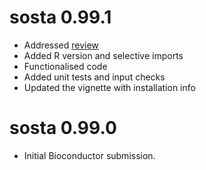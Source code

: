 # sosta 0.99.1

* Addressed [review](https://github.com/Bioconductor/Contributions/issues/3584#issuecomment-2404878963)
* Added R version and selective imports
* Functionalised code
* Added unit tests and input checks
* Updated the vignette with installation info

# sosta 0.99.0

* Initial Bioconductor submission.
